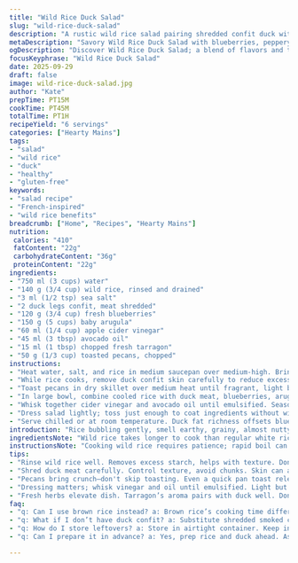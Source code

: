 ```yaml
---
title: "Wild Rice Duck Salad"
slug: "wild-rice-duck-salad"
description: "A rustic wild rice salad pairing shredded confit duck with fresh blueberries and peppery greens. Herbal tang from cider vinegar, subtle nuttiness comes from wild rice and canola oil. Cook rice until grains burst but still hold shape; rinse cold to stop cooking. Duck skin rendered, meat shredded fine. Blueberries add bursts of sweet acidity; arugula sharp, crisp. Vinaigrette light but balanced. A salad that’s hearty enough for mains, yet fresh, colorful, textured. Canola oil swaps traditional olive oil for neutral flavor, preserves duck’s richness. Substitute kale or spinach if arugula unavailable. Duck confit’s fat can overtake salad if overused, measure carefully."
metaDescription: "Savory Wild Rice Duck Salad with blueberries, peppery greens, and tangy vinaigrette. Hearty yet fresh meal perfect for any occasion."
ogDescription: "Discover Wild Rice Duck Salad; a blend of flavors and textures with shredded confit duck, blueberries, and arugula for a remarkable dish."
focusKeyphrase: "Wild Rice Duck Salad"
date: 2025-09-29
draft: false
image: wild-rice-duck-salad.jpg
author: "Kate"
prepTime: PT15M
cookTime: PT45M
totalTime: PT1H
recipeYield: "6 servings"
categories: ["Hearty Mains"]
tags:
- "salad"
- "wild rice"
- "duck"
- "healthy"
- "gluten-free"
keywords:
- "salad recipe"
- "French-inspired"
- "wild rice benefits"
breadcrumb: ["Home", "Recipes", "Hearty Mains"]
nutrition: 
 calories: "410"
 fatContent: "22g"
 carbohydrateContent: "36g"
 proteinContent: "22g"
ingredients:
- "750 ml (3 cups) water"
- "140 g (3/4 cup) wild rice, rinsed and drained"
- "3 ml (1/2 tsp) sea salt"
- "2 duck legs confit, meat shredded"
- "120 g (3/4 cup) fresh blueberries"
- "150 g (5 cups) baby arugula"
- "60 ml (1/4 cup) apple cider vinegar"
- "45 ml (3 tbsp) avocado oil"
- "15 ml (1 tbsp) chopped fresh tarragon"
- "50 g (1/3 cup) toasted pecans, chopped"
instructions:
- "Heat water, salt, and rice in medium saucepan over medium-high. Bring to rolling boil; reduce to gentle simmer, cover. Cook 35-45 minutes or until some grains begin to burst, tender but with chew. Drain, rinse with cold water to cool, stop cooking, avoid mush."
- "While rice cooks, remove duck confit skin carefully to reduce excess fat, then shred meat finely with fork or fingers. Skin can be reserved for crisping later or discarded if too greasy."
- "Toast pecans in dry skillet over medium heat until fragrant, light brown edges, about 3-4 minutes. Shake pan frequently to avoid burning."
- "In large bowl, combine cooled rice with duck meat, blueberries, arugula, toasted pecans, and fresh tarragon. Gently toss."
- "Whisk together cider vinegar and avocado oil until emulsified. Season with salt and pepper to taste."
- "Dress salad lightly; toss just enough to coat ingredients without wilting greens. Taste, adjust seasoning as needed."
- "Serve chilled or at room temperature. Duck fat richness offsets blueberry brightness and peppery greens. Crunch from pecans adds texture contrast."
introduction: "Rice bubbling gently, smell earthy, grainy, almost nutty. Watch closely — those grains need to swell and split, bursting open but not collapsing into glue. Confited duck leg — slow-cooked, fat rendered — pull that meat off the bone with care. Duck caramelizes as you shred it, little bits of fat left behind that provide silkiness. Blueberries pop with a sharp contrast, juicy and sweet. Arugula's bite kicks in; peppery, fresh sharpness that livens the plate. Balance is key here. Too much duck fat and the salad sags; not enough acid, and freshness disappears. Toss everything with a clean vinegar and neutral oil to bind it all, but don’t drown your greens. Textures, colors, tastes all must punch through evenly. Pecans toasted; bring crunch, to snap neck from soft rice and tender duck. Taste often, adjust with salt and acidity to your liking."
ingredientsNote: "Wild rice takes longer to cook than regular white rice; its tough outer bran coating demands longer simmer to achieve chewiness without hardness. Rinse thoroughly to remove surface starch and debris. Duck confit — usually packed in rendered fat — if too greasy, trim excess fat before shredding to avoid salad feeling heavy. Substitute duck with shredded smoked chicken breast or roasted turkey for leaner options. Blueberries provide juicy bursts; frozen can be used but drain well to avoid watering down salad. Arugula’s pepperiness can be swapped with baby spinach or kale if preferred. Adding fresh herbs like tarragon brings an aromatic twist that complements duck’s gamey richness. Toast nuts separately to unlock their full flavor and introduce crunch; pecans here, walnuts also good alternatives. Use neutral oil like avocado or canola to allow vinegar and other ingredients to shine without competing with intense olive oil flavor."
instructionsNote: "Cooking wild rice requires patience; rapid boil can cause rice to stick and scorch. Lower heat once boiling to maintain gentle simmer. Cover to trap steam, cook evenly; if water evaporates too fast, add a splash but avoid oversoaking. Rinsing rice after cooking stops residual cooking, prevents sticky mess and helps cool to desired serving temp. Shredding duck by hand offers better texture control versus chopping—large chunks weigh down salad, too small turns mushy. Removing duck skin reduces greasiness; save for crisping on skillet for garnish if desired. Toast nuts on dry pan—listen for popping sounds, smell nuttiness, avoid burns by stirring frequently. Combining all ingredients last maintains distinct textures; toss salad just enough to coat, rougher handling bruises berries and wilts greens quickly. Vinegar-based dressing should be emulsified for consistent distribution. Always taste before serving; balance acidity and salt to brighten flavors and adjust richness. Serve soon after dressing to keep greens vibrant."
tips:
- "Rinse wild rice well. Removes excess starch, helps with texture. Don't boil too hard. Gentle simmer needed — watch for popping sounds."
- "Shred duck meat carefully. Control texture, avoid chunks. Skin can add greasiness; trim it first, then consider crisping in skillet. Serve for flavor."
- "Pecans bring crunch—don't skip toasting. Even a quick pan toast releases flavor, adds depth. Careful, they can burn fast. Shake the pan regularly."
- "Dressing matters; whisk vinegar and oil until emulsified. Light but balanced. Keep an eye on salt and pepper; taste often, adjust as needed."
- "Fresh herbs elevate dish. Tarragon’s aroma pairs with duck well. Don’t drown in too much dressing; light coats are key, prevent wilting."
faq:
- "q: Can I use brown rice instead? a: Brown rice’s cooking time differs. Expect longer prep. Wild rice is chewy; brown rice is softer, will change texture."
- "q: What if I don’t have duck confit? a: Substitute shredded smoked chicken or roast turkey. If using poultry, adjust seasoning; less richness than duck."
- "q: How do I store leftovers? a: Store in airtight container. Keep in fridge. Eat within 2-3 days. Greens may wilt, separate dressing if possible."
- "q: Can I prepare it in advance? a: Yes, prep rice and duck ahead. Assemble everything but greens and dressing. Toss just before serving for textures."

---
```

